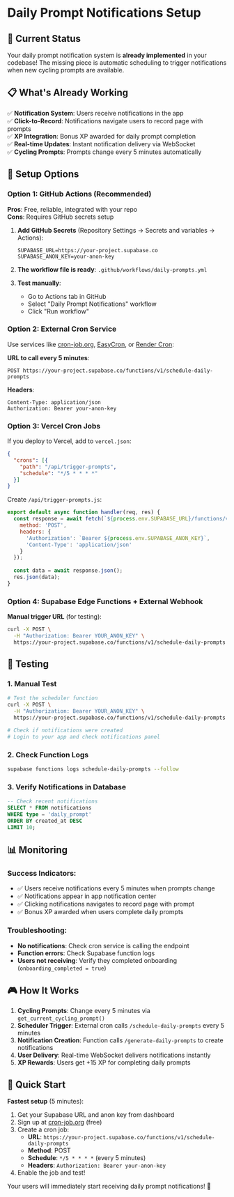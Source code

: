 # Daily Prompt Notifications Setup

## 🎯 Current Status

Your daily prompt notification system is **already implemented** in your codebase! The missing piece is automatic scheduling to trigger notifications when new cycling prompts are available.

## 📋 What's Already Working

✅ **Notification System**: Users receive notifications in the app  
✅ **Click-to-Record**: Notifications navigate users to record page with prompts  
✅ **XP Integration**: Bonus XP awarded for daily prompt completion  
✅ **Real-time Updates**: Instant notification delivery via WebSocket  
✅ **Cycling Prompts**: Prompts change every 5 minutes automatically  

## 🚀 Setup Options

### Option 1: GitHub Actions (Recommended)

**Pros**: Free, reliable, integrated with your repo  
**Cons**: Requires GitHub secrets setup

1. **Add GitHub Secrets** (Repository Settings → Secrets and variables → Actions):
   ```
   SUPABASE_URL=https://your-project.supabase.co
   SUPABASE_ANON_KEY=your-anon-key
   ```

2. **The workflow file is ready**: `.github/workflows/daily-prompts.yml`

3. **Test manually**:
   - Go to Actions tab in GitHub
   - Select "Daily Prompt Notifications" workflow
   - Click "Run workflow"

### Option 2: External Cron Service

Use services like [cron-job.org](https://cron-job.org), [EasyCron](https://www.easycron.com), or [Render Cron](https://render.com):

**URL to call every 5 minutes**:
```
POST https://your-project.supabase.co/functions/v1/schedule-daily-prompts
```

**Headers**:
```
Content-Type: application/json
Authorization: Bearer your-anon-key
```

### Option 3: Vercel Cron Jobs

If you deploy to Vercel, add to `vercel.json`:

```json
{
  "crons": [{
    "path": "/api/trigger-prompts",
    "schedule": "*/5 * * * *"
  }]
}
```

Create `/api/trigger-prompts.js`:
```javascript
export default async function handler(req, res) {
  const response = await fetch(`${process.env.SUPABASE_URL}/functions/v1/schedule-daily-prompts`, {
    method: 'POST',
    headers: {
      'Authorization': `Bearer ${process.env.SUPABASE_ANON_KEY}`,
      'Content-Type': 'application/json'
    }
  });
  
  const data = await response.json();
  res.json(data);
}
```

### Option 4: Supabase Edge Functions + External Webhook

**Manual trigger URL** (for testing):
```bash
curl -X POST \
  -H "Authorization: Bearer YOUR_ANON_KEY" \
  https://your-project.supabase.co/functions/v1/schedule-daily-prompts
```

## 🧪 Testing

### 1. Manual Test
```bash
# Test the scheduler function
curl -X POST \
  -H "Authorization: Bearer YOUR_ANON_KEY" \
  https://your-project.supabase.co/functions/v1/schedule-daily-prompts

# Check if notifications were created
# Login to your app and check notifications panel
```

### 2. Check Function Logs
```bash
supabase functions logs schedule-daily-prompts --follow
```

### 3. Verify Notifications in Database
```sql
-- Check recent notifications
SELECT * FROM notifications 
WHERE type = 'daily_prompt' 
ORDER BY created_at DESC 
LIMIT 10;
```

## 📊 Monitoring

### Success Indicators:
- ✅ Users receive notifications every 5 minutes when prompts change
- ✅ Notifications appear in app notification center  
- ✅ Clicking notifications navigates to record page with prompt
- ✅ Bonus XP awarded when users complete daily prompts

### Troubleshooting:
- **No notifications**: Check cron service is calling the endpoint
- **Function errors**: Check Supabase function logs
- **Users not receiving**: Verify they completed onboarding (`onboarding_completed = true`)

## 🎮 How It Works

1. **Cycling Prompts**: Change every 5 minutes via `get_current_cycling_prompt()`
2. **Scheduler Trigger**: External cron calls `/schedule-daily-prompts` every 5 minutes  
3. **Notification Creation**: Function calls `/generate-daily-prompts` to create notifications
4. **User Delivery**: Real-time WebSocket delivers notifications instantly
5. **XP Rewards**: Users get +15 XP for completing daily prompts

## 🚀 Quick Start

**Fastest setup** (5 minutes):

1. Get your Supabase URL and anon key from dashboard
2. Sign up at [cron-job.org](https://cron-job.org) (free)
3. Create a cron job:
   - **URL**: `https://your-project.supabase.co/functions/v1/schedule-daily-prompts`
   - **Method**: POST
   - **Schedule**: `*/5 * * * *` (every 5 minutes)
   - **Headers**: `Authorization: Bearer your-anon-key`
4. Enable the job and test!

Your users will immediately start receiving daily prompt notifications! 🎉 